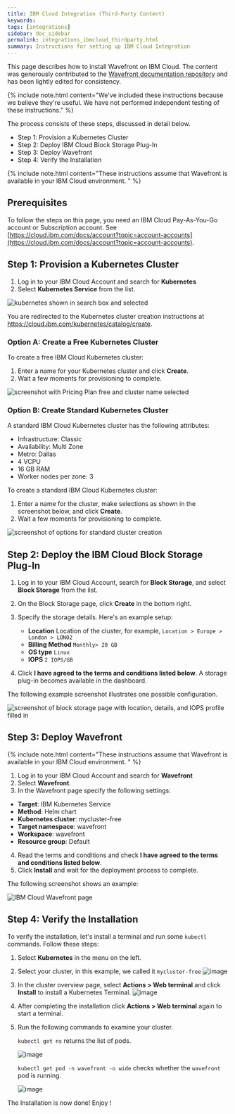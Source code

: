 ```yaml
---
title: IBM Cloud Integration (Third-Party Content)
keywords:
tags: [integrations]
sidebar: doc_sidebar
permalink: integrations_ibmcloud_thirdparty.html
summary: Instructions for setting up IBM Cloud Integration
---
```


This page describes how to install Wavefront on IBM Cloud. The content was generously contributed to the [Wavefront documentation repository](https://github.com/wavefrontHQ/docs/pull/177) and has been lightly edited for consistency.

{% include note.html content="We've included these instructions because we believe they're useful. We have not performed independent testing of these instructions." %}

The process consists of these steps, discussed in detail below.

- Step 1: Provision a Kubernetes Cluster
- Step 2: Deploy IBM Cloud Block Storage Plug-In
- Step 3: Deploy Wavefront
- Step 4: Verify the Installation

{% include note.html content="These instructions assume that Wavefront is available in your IBM Cloud environment. " %}

## Prerequisites

To follow the steps on this page, you  need an IBM Cloud Pay-As-You-Go account or Subscription account. See  [https://cloud.ibm.com/docs/account?topic=account-accounts](https://cloud.ibm.com/docs/account?topic=account-accounts).


##  Step 1: Provision a Kubernetes Cluster

1. Log in to your IBM Cloud Account and search for **Kubernetes**
3. Select **Kubernetes Service** from the list.

![kubernetes shown in search box and selected](images/ibm_cloud_create_kubernetes.png)

You are redirected to the Kubernetes cluster creation instructions at https://cloud.ibm.com/kubernetes/catalog/create.

### Option A: Create a Free Kubernetes Cluster

To create a free IBM Cloud Kubernetes cluster:
1. Enter a name for your Kubernetes cluster and click **Create**.
2. Wait a few moments for provisioning to complete.

![screenshot with Pricing Plan free and cluster name selected](images/ibm_create_free_cluster.png)


### Option B: Create Standard Kubernetes Cluster

A standard IBM Cloud Kubernetes cluster has the following attributes:
* Infrastructure: Classic
* Availability: Multi Zone
* Metro: Dallas
* 4 VCPU
* 16 GB RAM
* Worker nodes per zone: 3

To create a standard IBM Cloud Kubernetes cluster:

1. Enter a name for the cluster, make selections as shown in the screenshot below, and click **Create**.
2. Wait a few moments for provisioning to complete.

![screenshot of options for standard cluster creation](images/ibm_standard_cluster_create.png)


##  Step 2: Deploy the IBM Cloud Block Storage Plug-In


1. Log in to your IBM Cloud Account, search for **Block Storage**, and select **Block Storage** from the list.
2. On the Block Storage page, click  **Create** in the bottom right.
3. Specify the storage details. Here's an example setup:
    * **Location** Location of the cluster, for example, `Location > Europe > London > LON02`
    * **Billing Method** `Monthly> 20 GB`
    * **OS type** `Linux`
    * **IOPS** `2 IOPS/GB`

4. Click **I have agreed to the terms and conditions listed below**. A storage plug-in becomes available in the dashboard.

The following example screenshot illustrates one possible configuration.

![screenshot of block storage page with location, details, and IOPS profile filled in](images/ibm_block_storage_example.png)


##  Step 3: Deploy Wavefront

{% include note.html content="These instructions assume that Wavefront is available in your IBM Cloud environment. " %}

1. Log in to your IBM Cloud Account and search for **Wavefront**
2. Select **Wavefront**.
3. In the Wavefront page specify the following settings:
  * **Target**: IBM Kubernetes Service
  * **Method**: Helm chart
  * **Kubernetes cluster**: mycluster-free
  * **Target namespace**: wavefront
  * **Workspace**: wavefront
  * **Resource group**: Default
4. Read the terms and conditions and check **I have agreed to the terms and conditions listed below**.
5. Click **Install** and wait for the deployment process to complete.

The following screenshot shows an example:

![IBM Cloud Wavefront page](images/ibm_wavefront_deployment.png)


##  Step 4: Verify the Installation

To verify the installation, let's install a terminal and run some `kubectl` commands. Follow these steps:

1. Select **Kubernetes** in the menu on the left.
2. Select your cluster, in this example, we called it `mycluster-free`
   ![image](images/ibm_select_myclusterfree.png)
3. In the cluster overview page, select **Actions > Web terminal** and click **Install** to install a Kubernetes Terminal.
   ![image](images/ibm_install_webterminal.png)
4. After completing the installation click **Actions > Web terminal** again to start a terminal.
5. Run the following commands to examine your cluster.

   `kubectl get ns` returns the list of pods.

    ![image](images/ibm_get_pod_list.png)

   `kubectl get pod -n wavefront -o wide` checks whether the `wavefront` pod is running.

    ![image](images/ibm_wavefront_status.png)


The Installation is now done! Enjoy !
